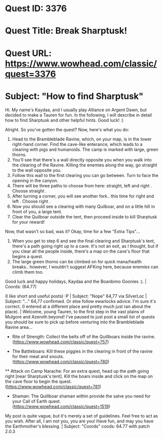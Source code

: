 # Quest ID: 3376
# Quest Title: Break Sharptusk!
# Quest URL: https://www.wowhead.com/classic/quest=3376
# Subject: "How to find Sharptusk"
Hi. My name's Kaydaa, and I usually play Alliance on Argent Dawn, but decided to make a Tauren for fun.
In the following, I will describe in detail how to find Sharptusk and other helpful hints. Good luck! :)

Alright. So you've gotten the quest? Now, here's what you do:
1. Head to the Brambleblade Ravine, which, on your map, is in the lower right-hand corner. Find the cave-like enterance, which leads to a clearing with pigs and humanoids. The camp is marked with large, green thorns.
2. You'll see that there's a wall directly opposite you when you walk into the clearing of the Ravine. Killing the enemies along the way, go straight to the wall opposite you.
3. Follow this wall to the first clearing you can go between. Turn to face the opening in the canyon.
4. There will be three paths to choose from here: straight, left and right . Choose straight .
5. After turning a corner, you will see another fork.. this time for right and left . Choose right .
6. Now you should see a clearing with many Quilboar, and on a little hill in front of you, a large tent.
7. Clear the Quilboar outside the tent, then proceed inside to kill Sharptusk for your reward!

Now, that wasn't so bad, was it? Okay, time for a few "Extra Tips"...

1. When you get to step 6 and see the final clearing and Sharptusk's tent, there's a path going right up to a cave. It's not an exit, as I thought, but if you clear all the people inside, there's a map on the cave's floor that begins a quest.
2. The large green thorns can be climbed on for quick mana/health breaks.. however, I wouldn't suggest AFKing here, because enemies can climb them too.

Good luck and happy holidays,
Kaydaa and the Boanbimo Goonies :). | Coords: (64.77)

(I like short and useful posts) :P | Subject: "Nope"
64,77 via SilverLoc | Subject: "..."
64,77 confirmed.
Or else follow ewarlocks advice. I'm sure it's correct. (I entered at a different place and pretty much just ran about the place). | Welcome, young Tauren, to the first step in the vast plains of Mulgore and Azeroth beyond! I've paused to just post a small list of quests you should be sure to pick up before venturing into the Brambleblade Ravine area...

- Rite of Strength: Collect the belts off of the Quillboars inside the ravine. (https://www.wowhead.com/classic/quest=757)

- The Battleboars: Kill these piggies in the clearing in front of the ravine for their meat and snouts. (https://www.wowhead.com/classic/quest=780)

** Attack on Camp Narache: For an extra quest, head up the path going right [near Sharptusk's tent]. Kill the boars inside and click on the map on the cave floor to begin the quest. (https://www.wowhead.com/classic/quest=781)

* Shaman: The Quillboar shaman within provide the salve you need for your Call of Earth quest. (https://www.wowhead.com/classic/quest=1519)

My post is quite vague, but it's merely a set of guidelines. Feel free to act as you wish. After all, I am not you, you are you! Have fun, and may you have the Earthmother's blessing. | Subject: "Coords"
coods: 64.77 with patch 2.0.3